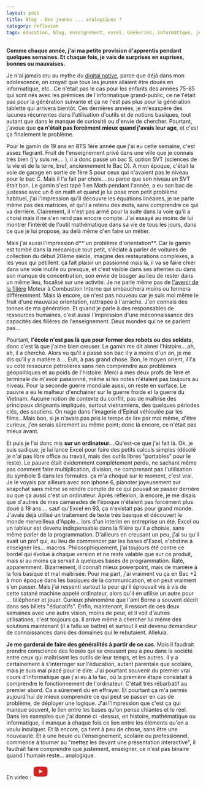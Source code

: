 ```yaml
---
layout: post
title: Blog - Des jeunes ... analogiques ?
category: reflexion
tags: éducation, blog, enseignement, excel, Geekeries, informatique, jeunesse, mathématique, Réflexion
---
```

**Comme chaque année, j'ai ma petite provision d'apprentis pendant quelques semaines. Et chaque fois, je vais de surprises en suprises, bonnes ou mauvaises.**

Je n'ai jamais cru au mythe du <a href="https://fr.wikipedia.org/wiki/Enfant_du_numérique">digital native</a>, parce que déjà dans mon adolescence, on croyait que tous les jeunes allaient être doués en informatique, etc...Ce n'était pas le cas pour les enfants des années 75-85 qui sont nés avec les prémices de l'informatique grand-public, ce ne l'était pas pour la génération suivante et ça ne l'est pas plus pour la génération tablette qui arrivera bientôt. Ces dernières années, je m'exaspère des lacunes récurrentes dans l'utilisation d'outils et de notions basiques, tout autant que dans le manque de curiosité ou d'envie de chercher. Pourtant, j'avoue que **ça n'était pas forcément mieux quand j'avais leur age**, et c'est ça finalement le problème.

Pour le gamin de 19 ans en BTS 1ère année que j'ai eu cette semaine, c'est assez flagrant. Fruit de l'enseignement privé dans une ville que je connais très bien (j'y suis né.... ), il a donc passé un bac S, option SVT (sciences de la vie et de la terre, bref, anciennement le Bac D). A mon époque, c'était  la voie de garage en sortie de 1ère S pour ceux qui n'avaient pas le niveau pour le bac C. Mais il l'a fait par choix....ou parce que son niveau en SVT était bon. Le gamin s'est tapé 1 en Math pendant l'année, a eu son bac de justesse avec un 6 en math et quand je lui pose mon petit problème habituel, j'ai l'impression qu'il découvre les équations linéaires, je ne parle même pas des matrices, et qu'il a retenu des mots, sans comprendre ce qui va derrière. Clairement, il n'est pas armé pour la suite dans la voie qu'il a choisi mais il ne s'en rend pas encore compte. J'ai essayé au moins de lui montrer l'intérêt de l'outil mathématique dans sa vie de tous les jours, dans ce que je lui propose, au delà même d'en faire un métier.

Mais j'ai aussi l'impression d**'un problème d'orientation**. Car le gamin est tombé dans la mécanique tout petit, s'éclate à parler de voitures de collection du début 20ème siècle, imagine des restaurations complexes, a les yeux qui pétillent. ça fait plaisir un passionné mais là, il va se faire chier dans une voie inutile ou presque, et c'est visible dans ses attentes ou dans son manque de concentration, son envie de bouger au lieu de rester dans un même lieu, focalisé sur une activité. Je ne parle même pas de <a href="https://cheziceman.wordpress.com/2016/09/01/automobile-ces-metiers-qui-vont-disparaitre/">l'avenir de la filière</a> Moteur à Combustion Interne qui embauchera moins ou formera différemment. Mais là encore, ce n'est pas nouveau car je suis moi même le fruit d'une mauvaise orientation, rattrapée à l'arrache. J'en connais des tonnes de ma génération. Et quand je parle à des responsables de ressources humaines, c'est aussi l'impression d'une méconnaissance des capacités des filières de l'enseignement. Deux mondes qui ne se parlent pas...

Pourtant, **l'école n'est pas là que pour former des robots ou des soldats**, donc c'est là que j'aime bien creuser. Le gamin me dit aimer l'histoire....ah, ah, il a cherché. Alors vu qu'il a passé son bac il y a moins d'un an, je me dis qu'il y a matière à.... Euh, à pas grand chose. Bon, le moyen orient, il l'a vu coté ressource pétrolières sans rien comprendre aux problèmes géopolitiques et au poids de l'histoire. Merci à mes deux profs de 1ère et terminale de m'avoir passionné, même si les notes n'étaient pas toujours au niveau. Pour la seconde guerre mondiale aussi, on reste en surface. Le pauvre a eu le malheur d'enchainer sur le guerre froide et la guerre du Vietnam. Aucune notion de contexte du conflit, pas de maîtrise des principaux dirigeants impliqués, surtout vietnamiens, des quelques périodes clés, des soutiens. On nage dans l'imagerie d'Epinal véhiculée par les films...Mais bon, si je n'avais pas pris le temps de lire par moi même, d'être curieux, j'en serais sûrement au même point; donc là encore, ce n'était pas mieux avant.

Et puis je l'ai donc mis **sur un ordinateur.**...Qu'est-ce que j'ai fait là. Ok, je suis sadique, je lui lance Excel pour faire des petits calculs simples (désolé je n'ai pas libre office au travail, mais des outils libres "portables" pour le reste). Le pauvre était évidemment complètement perdu, ne sachant même pas comment faire multiplication, division, ne comprenant pas l'utilisation du symbole $ dans les formules. ça m'a choqué sur le moment, c'est vrai. Je le voyais par ailleurs avec son iphone 6, pianoter joyeusement sur snapchat sans même se rendre compte de ce qui pouvait se passer derrière ou que ça aussi c'est un ordinateur. Après réflexion, là encore, je me disais que d'autres de mes camarades de l'époque n'étaient pas forcément plus doué à 19 ans.... sauf qu'Excel en 93, ça n'existait pas pour grand monde. J'avais déjà utilisé un traitement de texte très basique et découvert le monde merveilleux d'Apple... lors d'un interim en entreprise un été. Excel ou un tableur est devenu indispensable dans la filière qu'il a choisie, sans même parler de la programmation. D'ailleurs en creusant un peu, j'ai su qu'il avait un prof qui, au lieu de commencer par les bases d'Excel, s'obstine à enseigner les... macros. Philosophiquement, j'ai toujours été contre ce bordel qui évolue à chaque version et ne reste valable que sur ce produit, mais si au moins ça servait à quelques bases de programmation. Raté, apparemment. Bizarrement, il connaît mieux powerpoint, mais de manière à la fois basique et mal maitrisée. Pour ma part, j'ai vraiment vu ça en Bac +2 à mon époque dans les basiques de la communication, et on peut vraiment s'en passer. Mais j'ai ressenti surtout la peur qu'il éprouvait vis à vis de cette satané machine appelé ordinateur, alors qu'il en utilise un autre pour ... téléphoner et jouer. Curieux phénomène que l'ami Borne a souvent décrit dans ses billets "éducatifs". Enfin, maintenant, il ressort de ces deux semaines avec une autre vision, moins de peur, et il voit d'autres utilisations, c'est toujours ça. Il arrive même à chercher lui même des solutions maintenant (il a fallu se battre) et surtout il est devenu demandeur de connaissances dans des domaines qui le rebutaient. Alleluia.

**Je me garderai de faire des généralités à partir de ce cas**. Mais il faudrait prendre conscience des fossés qui se creusent peu à peu dans la société entre ceux qui maîtrisent les outils de leur temps, et les autres. Il y a certainement à s'interroger sur l'éducation, autant parentale que scolaire, mais je suis mal placé pour le dire. J'ai pourtant souvenir du premier vrai cours d'informatique que j'ai eu à la fac, où la première étape consistait à comprendre le fonctionnement de l'ordinateur. C'était très rébarbatif au premier abord. Ca a sûrement du en effrayer. Et pourtant ça m'a permis aujourd'hui de mieux comprendre ce qui peut se passer en cas de problème, de déployer une logique. J'ai l'impression que c'est ça qui manque souvent, le lien entre les bases qu'on pense chiantes et le réel. Dans les exemples que j'ai donné ci -dessus, en histoire, mathématique ou informatique, il manque à chaque fois ce lien entre les éléments qu'on a voulu inculquer. Et là encore, ça tient à peu de chose, sans être une nouveauté. Et à une heure où l'enseignement, scolaire ou professionnel, commence à tourner au "mettez les devant une présentation interactive", il faudrait faire comprendre que justement, enseigner, ce n'est pas binaire quand l'humain reste... analogique.

En video : [![video](/images/youtube.png)](https://www.youtube.com/watch?v=Ke77LhLGQ6o)
